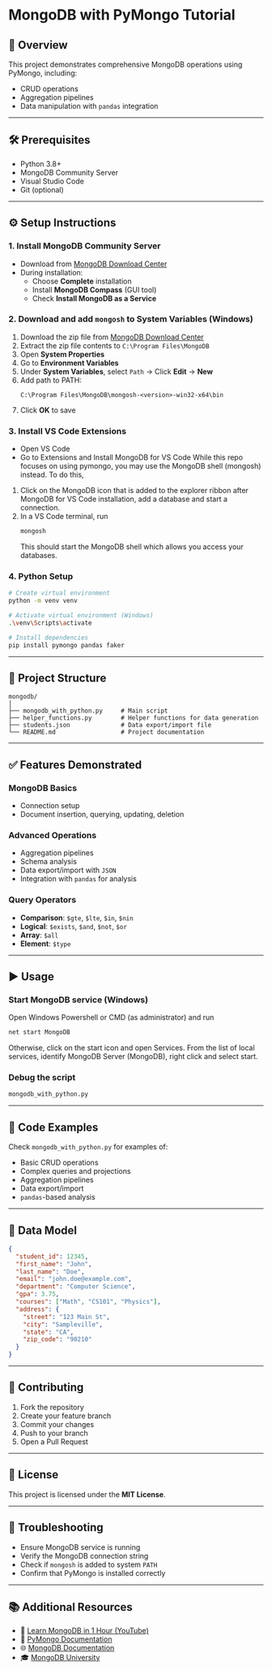 # MongoDB with PyMongo Tutorial

## 📘 Overview

This project demonstrates comprehensive MongoDB operations using PyMongo, including:

- CRUD operations  
- Aggregation pipelines  
- Data manipulation with `pandas` integration  

---

## 🛠 Prerequisites

- Python 3.8+
- MongoDB Community Server
- Visual Studio Code
- Git (optional)

---

## ⚙️ Setup Instructions

### 1. Install MongoDB Community Server

- Download from [MongoDB Download Center](https://www.mongodb.com/try/download/community)
- During installation:
  - Choose **Complete** installation
  - Install **MongoDB Compass** (GUI tool)
  - Check **Install MongoDB as a Service**

### 2. Download and add `mongosh` to System Variables (Windows)

1. Download the zip file from [MongoDB Download Center](https://www.mongodb.com/try/download/shell)
2. Extract the zip file contents to ```C:\Program Files\MongoDB```
3. Open **System Properties**
4. Go to **Environment Variables**
5. Under **System Variables**, select `Path` → Click **Edit** → **New**
6. Add path to PATH:  
   ```
   C:\Program Files\MongoDB\mongosh-<version>-win32-x64\bin
   ```
7. Click **OK** to save

### 3. Install VS Code Extensions

- Open VS Code
- Go to Extensions and Install MongoDB for VS Code
While this repo focuses on using pymongo, you may use the MongoDB shell (mongosh) instead. To do this,
1. Click on the MongoDB icon that is added to the explorer ribbon after MongoDB for VS Code installation, add a database and start a connection.
2. In a VS Code terminal, run
   ```bash
   mongosh
   ```
   This should start the MongoDB shell which allows you access your databases.

### 4. Python Setup

```bash
# Create virtual environment
python -m venv venv

# Activate virtual environment (Windows)
.\venv\Scripts\activate

# Install dependencies
pip install pymongo pandas faker
```

---

## 📁 Project Structure

```
mongodb/
│
├── mongodb_with_python.py     # Main script
├── helper_functions.py        # Helper functions for data generation
├── students.json              # Data export/import file
└── README.md                  # Project documentation
```

---

## ✅ Features Demonstrated

### MongoDB Basics
- Connection setup
- Document insertion, querying, updating, deletion

### Advanced Operations
- Aggregation pipelines
- Schema analysis
- Data export/import with `JSON`
- Integration with `pandas` for analysis

### Query Operators
- **Comparison**: `$gte`, `$lte`, `$in`, `$nin`
- **Logical**: `$exists`, `$and`, `$not`, `$or`
- **Array**: `$all`
- **Element**: `$type`

---

## ▶️ Usage

### Start MongoDB service (Windows)
Open Windows Powershell or CMD (as administrator) and run
```bash
net start MongoDB
```
Otherwise, click on the start icon and open Services. From the list of local services, identify MongoDB Server (MongoDB), right click and select start.

### Debug the script

```bash
mongodb_with_python.py
```

---

## 🧪 Code Examples

Check `mongodb_with_python.py` for examples of:

- Basic CRUD operations
- Complex queries and projections
- Aggregation pipelines
- Data export/import
- `pandas`-based analysis

---

## 🧬 Data Model

```json
{
  "student_id": 12345,
  "first_name": "John",
  "last_name": "Doe",
  "email": "john.doe@example.com",
  "department": "Computer Science",
  "gpa": 3.75,
  "courses": ["Math", "CS101", "Physics"],
  "address": {
    "street": "123 Main St",
    "city": "Sampleville",
    "state": "CA",
    "zip_code": "90210"
  }
}
```

---

## 🤝 Contributing

1. Fork the repository  
2. Create your feature branch  
3. Commit your changes  
4. Push to your branch  
5. Open a Pull Request

---

## 📄 License

This project is licensed under the **MIT License**.

---

## 🧯 Troubleshooting

- Ensure MongoDB service is running
- Verify the MongoDB connection string
- Check if `mongosh` is added to system `PATH`
- Confirm that PyMongo is installed correctly

---

## 📚 Additional Resources

- 🎥 [Learn MongoDB in 1 Hour (YouTube)](https://www.youtube.com/watch?v=c2M-rlkkT5o)  
- 📘 [PyMongo Documentation](https://pymongo.readthedocs.io/)  
- 🌐 [MongoDB Documentation](https://www.mongodb.com/docs/)  
- 🎓 [MongoDB University](https://university.mongodb.com/)
